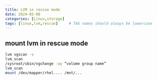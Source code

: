 ```yaml
---
title: LVM in rescue mode
date: 2024-05-08
categories: [Linux,storage]
tags: [linux,lvm,rescue]     # TAG names should always be lowercase
---
```


## mount lvm in rescue mode

```bash
lvm vgscan -v
lvm_scan
/sysroot/sbin/vgchange -ay “volume group name”
lvm_scan
mount /dev/mapper/rhel.... /mnt/...
```

